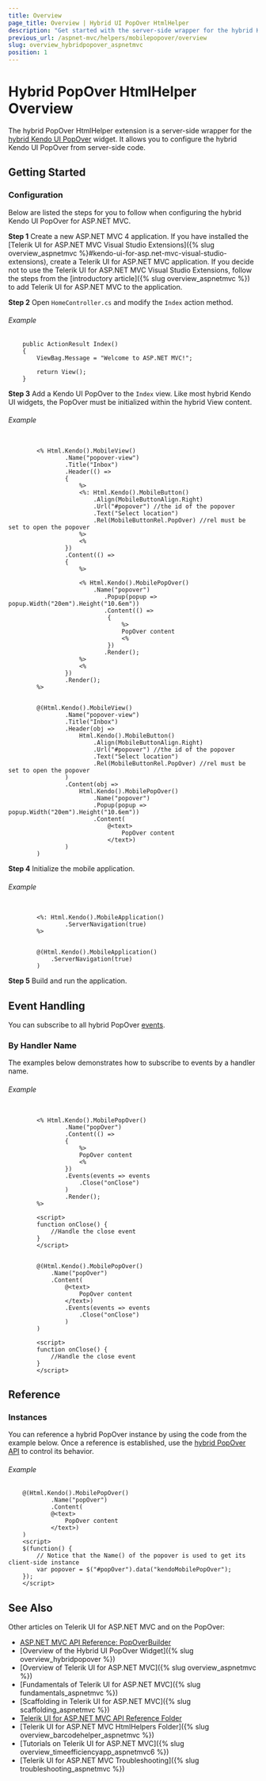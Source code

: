 ```yaml
---
title: Overview
page_title: Overview | Hybrid UI PopOver HtmlHelper
description: "Get started with the server-side wrapper for the hybrid Kendo UI PopOver widget for ASP.NET MVC."
previous_url: /aspnet-mvc/helpers/mobilepopover/overview
slug: overview_hybridpopover_aspnetmvc
position: 1
---
```


# Hybrid PopOver HtmlHelper Overview

The hybrid PopOver HtmlHelper extension is a server-side wrapper for the [hybrid Kendo UI PopOver](http://demos.telerik.com/kendo-ui/m/index#popover/index) widget. It allows you to configure the hybrid Kendo UI PopOver from server-side code.

## Getting Started

### Configuration

Below are listed the steps for you to follow when configuring the hybrid Kendo UI PopOver for ASP.NET MVC.

**Step 1** Create a new ASP.NET MVC 4 application. If you have installed the [Telerik UI for ASP.NET MVC Visual Studio Extensions]({% slug overview_aspnetmvc %}#kendo-ui-for-asp.net-mvc-visual-studio-extensions), create a Telerik UI for ASP.NET MVC application. If you decide not to use the Telerik UI for ASP.NET MVC Visual Studio Extensions, follow the steps from the [introductory article]({% slug overview_aspnetmvc %}) to add Telerik UI for ASP.NET MVC to the application.

**Step 2** Open `HomeController.cs` and modify the `Index` action method.

###### Example

        public ActionResult Index()
        {
            ViewBag.Message = "Welcome to ASP.NET MVC!";

            return View();
        }

**Step 3** Add a Kendo UI PopOver to the `Index` view. Like most hybrid Kendo UI widgets, the PopOver must be initialized within the hybrid View content.

###### Example

```tab-ASPX

        <% Html.Kendo().MobileView()
                .Name("popover-view")
                .Title("Inbox")
                .Header(() =>
                {
                    %>
                    <%: Html.Kendo().MobileButton()
                        .Align(MobileButtonAlign.Right)
                        .Url("#popover") //the id of the popover
                        .Text("Select location")
                        .Rel(MobileButtonRel.PopOver) //rel must be set to open the popover
                    %>
                    <%
                })
                .Content(() =>
                {
                    %>

                    <% Html.Kendo().MobilePopOver()
                        .Name("popover")
                           .Popup(popup => popup.Width("20em").Height("10.6em"))
                           .Content(() =>
                            {
                                %>
                                PopOver content
                                <%
                            })
                           .Render();
                    %>
                    <%
                })
                .Render();
        %>
```
```tab-Razor

        @(Html.Kendo().MobileView()
                .Name("popover-view")
                .Title("Inbox")
                .Header(obj =>
                    Html.Kendo().MobileButton()
                        .Align(MobileButtonAlign.Right)
                        .Url("#popover") //the id of the popover
                        .Text("Select location")
                        .Rel(MobileButtonRel.PopOver) //rel must be set to open the popover
                )
                .Content(obj =>
                    Html.Kendo().MobilePopOver()
                        .Name("popover")
                        .Popup(popup => popup.Width("20em").Height("10.6em"))
                        .Content(
                            @<text>
                                PopOver content
                            </text>)
                )
        )
```

**Step 4** Initialize the mobile application.

###### Example

```tab-ASPX

        <%: Html.Kendo().MobileApplication()
                .ServerNavigation(true)
        %>
```
```tab-Razor

        @(Html.Kendo().MobileApplication()
            .ServerNavigation(true)
        )
```

**Step 5** Build and run the application.

## Event Handling

You can subscribe to all hybrid PopOver [events](../../../../kendo-ui/api/javascript/mobile/ui/popover#events).

### By Handler Name

The examples below demonstrates how to subscribe to events by a handler name.

###### Example

```tab-ASPX

        <% Html.Kendo().MobilePopOver()
                .Name("popOver")
                .Content(() =>
                {
                    %>
                    PopOver content
                    <%
                })
                .Events(events => events
                    .Close("onClose")
                )
                .Render();
        %>

        <script>
        function onClose() {
            //Handle the close event
        }
        </script>
```
```tab-Razor

        @(Html.Kendo().MobilePopOver()
            .Name("popOver")
            .Content(
                @<text>
                    PopOver content
                </text>)
                .Events(events => events
                    .Close("onClose")
                )
        )

        <script>
        function onClose() {
            //Handle the close event
        }
        </script>
```

## Reference

### Instances

You can reference a hybrid PopOver instance by using the code from the example below. Once a reference is established, use the [hybrid PopOver API](../../../../kendo-ui/api/javascript/mobile/ui/popover#methods) to control its behavior.

###### Example

        @(Html.Kendo().MobilePopOver()
                .Name("popOver")
                .Content(
                @<text>
                    PopOver content
                </text>)
        )
        <script>
        $(function() {
            // Notice that the Name() of the popover is used to get its client-side instance
            var popover = $("#popOver").data("kendoMobilePopOver");
        });
        </script>

## See Also

Other articles on Telerik UI for ASP.NET MVC and on the PopOver:

* [ASP.NET MVC API Reference: PopOverBuilder](/api/Kendo.Mvc.UI.Fluent/MobilePopOverBuilder)
* [Overview of the Hybrid UI PopOver Widget]({% slug overview_hybridpopover %})
* [Overview of Telerik UI for ASP.NET MVC]({% slug overview_aspnetmvc %})
* [Fundamentals of Telerik UI for ASP.NET MVC]({% slug fundamentals_aspnetmvc %})
* [Scaffolding in Telerik UI for ASP.NET MVC]({% slug scaffolding_aspnetmvc %})
* [Telerik UI for ASP.NET MVC API Reference Folder](/api/Kendo.Mvc/AggregateFunction)
* [Telerik UI for ASP.NET MVC HtmlHelpers Folder]({% slug overview_barcodehelper_aspnetmvc %})
* [Tutorials on Telerik UI for ASP.NET MVC]({% slug overview_timeefficiencyapp_aspnetmvc6 %})
* [Telerik UI for ASP.NET MVC Troubleshooting]({% slug troubleshooting_aspnetmvc %})
